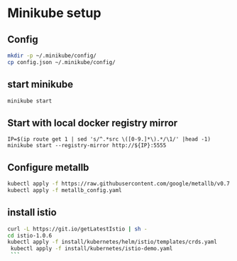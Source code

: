 # Minikube setup

## Config

```bash
mkdir -p ~/.minikube/config/
cp config.json ~/.minikube/config/
```


## start minikube

```bash
minikube start
```

## Start with local docker registry mirror

```
IP=$(ip route get 1 | sed 's/^.*src \([0-9.]*\).*/\1/' |head -1)
minikube start --registry-mirror http://${IP}:5555
```

## Configure metallb
```bash
kubectl apply -f https://raw.githubusercontent.com/google/metallb/v0.7.3/manifests/metallb.yaml
kubectl apply -f metallb_config.yaml
```

## install istio

```bash
curl -L https://git.io/getLatestIstio | sh -
cd istio-1.0.6
kubectl apply -f install/kubernetes/helm/istio/templates/crds.yaml
￼kubectl apply -f install/kubernetes/istio-demo.yaml
￼```

